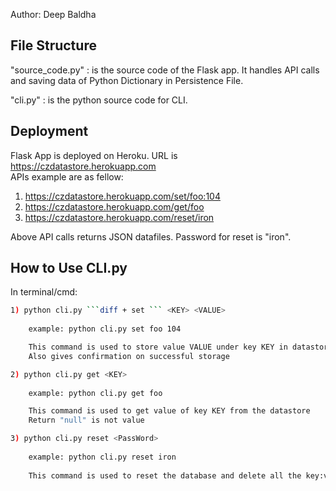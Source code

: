 Author: Deep Baldha

## File Structure

"source_code.py" :  is the source code of the Flask app. 
		    It handles API calls and saving data of Python Dictionary in Persistence File.
		    
"cli.py"         :  is the python source code for CLI.

## Deployment

Flask App is deployed on Heroku.
URL is https://czdatastore.herokuapp.com <br>
APIs example are as fellow:

1) https://czdatastore.herokuapp.com/set/foo:104
2) https://czdatastore.herokuapp.com/get/foo
3) https://czdatastore.herokuapp.com/reset/iron

Above API calls returns JSON datafiles.
Password for reset is "iron".

## How to Use CLI.py

In terminal/cmd:

```bash
1) python cli.py ```diff + set ``` <KEY> <VALUE>
	
	example: python cli.py set foo 104

	This command is used to store value VALUE under key KEY in datastore
	Also gives confirmation on successful storage
```
```bash
2) python cli.py get <KEY>
	
	example: python cli.py get foo

	This command is used to get value of key KEY from the datastore
	Return "null" is not value
```
```bash
3) python cli.py reset <PassWord>
	
	example: python cli.py reset iron
	
	This command is used to reset the database and delete all the key:value pairs from datastore
```
